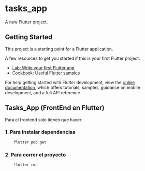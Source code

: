 # tasks_app

A new Flutter project.

## Getting Started

This project is a starting point for a Flutter application.

A few resources to get you started if this is your first Flutter project:

- [Lab: Write your first Flutter app](https://docs.flutter.dev/get-started/codelab)
- [Cookbook: Useful Flutter samples](https://docs.flutter.dev/cookbook)

For help getting started with Flutter development, view the
[online documentation](https://docs.flutter.dev/), which offers tutorials,
samples, guidance on mobile development, and a full API reference.

## Tasks_App (FrontEnd en Flutter)

Para el frontend solo tienen que hacer:

### 1. Para instalar dependencias

```bash
    flutter pub get
```

### 2.  Para correr el proyecto

```bash
    flutter run
```

